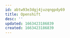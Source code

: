 ```yaml
---
id: abtw93e3dgj4juzqngpdy69
title: Openshift
desc: ''
updated: 1663423186839
created: 1663423186839
---
```

